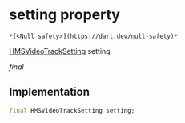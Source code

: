 


# setting property




    *[<Null safety>](https://dart.dev/null-safety)*


[HMSVideoTrackSetting](../../hmssdk_flutter/HMSVideoTrackSetting-class.md) setting
  
_final_






## Implementation

```dart
final HMSVideoTrackSetting setting;


```







